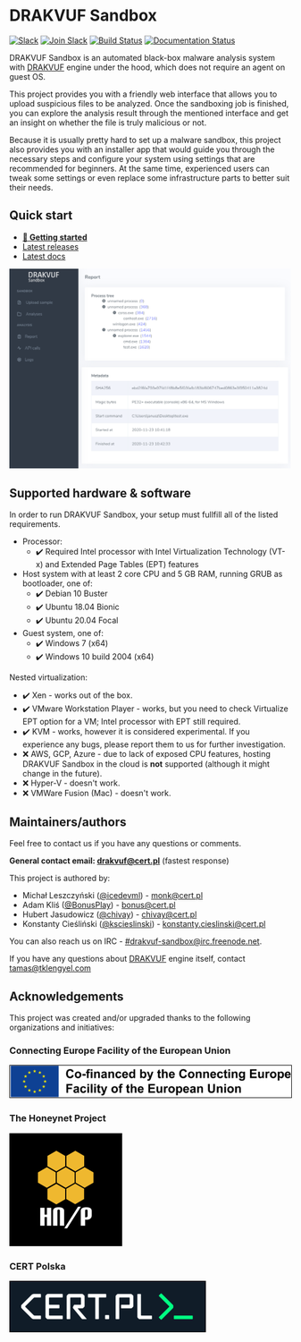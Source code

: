 # DRAKVUF Sandbox
[![Slack](https://img.shields.io/badge/Slack-KVM--VMI-important)](https://kvm-vmi.slack.com) [![Join Slack](https://img.shields.io/badge/Slack-Join%20KVM--VMI-blue)](https://kvm-vmi.herokuapp.com) [![Build Status](https://drone.icedev.pl/api/badges/CERT-Polska/drakvuf-sandbox/status.svg)](https://drone.icedev.pl/CERT-Polska/drakvuf-sandbox) [![Documentation Status](https://readthedocs.org/projects/drakvuf-sandbox/badge/?version=latest)](https://drakvuf-sandbox.readthedocs.io/en/latest/?badge=latest)

DRAKVUF Sandbox is an automated black-box malware analysis system with [DRAKVUF](https://drakvuf.com/) engine under the hood, which does not require an agent on guest OS.

This project provides you with a friendly web interface that allows you to upload suspicious files to be analyzed. Once the sandboxing job is finished, you can explore the analysis result through the mentioned interface and get an insight on whether the file is truly malicious or not.

Because it is usually pretty hard to set up a malware sandbox, this project also provides you with an installer app that would guide you through the necessary steps and configure your system using settings that are recommended for beginners. At the same time, experienced users can tweak some settings or even replace some infrastructure parts to better suit their needs.

## Quick start
* **[👋 Getting started](https://drakvuf-sandbox.readthedocs.io/en/latest/usage/getting_started.html)**
* [Latest releases](https://github.com/CERT-Polska/drakvuf-sandbox/releases)
* [Latest docs](https://drakvuf-sandbox.readthedocs.io/en/latest/)

![DRAKVUF Sandbox - Analysis view](.github/screenshots/sandbox.png)

## Supported hardware & software

In order to run DRAKVUF Sandbox, your setup must fullfill all of the listed requirements.

* Processor:
  * ✔️ Required Intel processor with Intel Virtualization Technology (VT-x) and Extended Page Tables (EPT) features
* Host system with at least 2 core CPU and 5 GB RAM, running GRUB as bootloader, one of:
  * ✔️ Debian 10 Buster
  * ✔️ Ubuntu 18.04 Bionic
  * ✔️ Ubuntu 20.04 Focal
* Guest system, one of:
  * ✔️ Windows 7 (x64)
  * ✔️ Windows 10 build 2004 (x64)

Nested virtualization:

* ✔️ Xen - works out of the box.
* ✔️ VMware Workstation Player - works, but you need to check Virtualize EPT option for a VM; Intel processor with EPT still required.
* ✔️ KVM - works, however it is considered experimental. If you experience any bugs, please report them to us for further investigation.
* ❌ AWS, GCP, Azure - due to lack of exposed CPU features, hosting DRAKVUF Sandbox in the cloud is **not** supported (although it might change in the future).
* ❌ Hyper-V - doesn't work.
* ❌ VMWare Fusion (Mac) - doesn't work.

## Maintainers/authors

Feel free to contact us if you have any questions or comments.

**General contact email: drakvuf@cert.pl** (fastest response)

This project is authored by:

* Michał Leszczyński ([@icedevml](https://github.com/icedevml)) - monk@cert.pl
* Adam Kliś ([@BonusPlay](https://github.com/BonusPlay)) - bonus@cert.pl
* Hubert Jasudowicz ([@chivay](https://github.com/chivay)) - chivay@cert.pl
* Konstanty Cieśliński ([@kscieslinski](https://github.com/kscieslinski)) - konstanty.cieslinski@cert.pl

You can also reach us on IRC - [#drakvuf-sandbox@irc.freenode.net](https://webchat.freenode.net/#drakvuf-sandbox).

If you have any questions about [DRAKVUF](https://drakvuf.com/) engine itself, contact tamas@tklengyel.com

## Acknowledgements

This project was created and/or upgraded thanks to the following organizations and initiatives:

### Connecting Europe Facility of the European Union

<a href="https://ec.europa.eu/inea/en/connecting-europe-facility"> <img style="border: 0.2px solid black" src=".github/screenshots/cef.png" alt="Co-financed by the Connecting Europe Facility of the European Union"> </a>

### The Honeynet Project

<a href="https://honeynet.org"> <img style="border: 0.2px solid black" src=".github/screenshots/honeynet.png" alt="Contributed by The Honeynet Project"> </a>

### CERT Polska

<a href="https://cert.pl"> <img style="border: 0.2px solid black" src=".github/screenshots/cert.png" alt="Maintained by CERT Polska"> </a>
